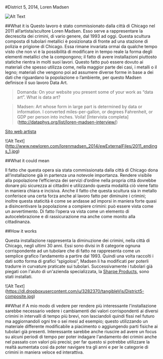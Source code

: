 #District 5, 2014, Loren Madsen

![Alt Text](http://www.sharpeproducts.com/Data/Sites/2/media/customer-images/lm-art-district-5-04_large.jpg)


##What it is
Questo lavoro è stato commissionato dalla città di Chicago nel 2011 all’artista/scultore Loren Madsen. Esso serve a rappresentare la decrescita dei crimini, di vario genere, dal 1993 ad oggi. Questa scultura composta di tubolari metallici è posizionata di fronte ad una stazione di polizia e prigione di Chicago. Essa rimane invariata ormai da qualche tempo visto che non vi è la possibilità di modificare in tempo reale la forma degli elementi metallici che la compongono; il fatto di avere installazioni piuttosto statiche rientra in molti suoi lavori. Questo fatto può essere dovuto ai materiali che spesso utilizza come, nella maggior parte dei casi, i metalli o il legno; materiali che vengono poi ad assumere diverse forme in base a dei dati che riguardano la popolazione o l’ambiente, per questo Madsen definisce il suo lavoro Data Art.

>Domanda: On your website you present some of your work as “data art”. What is data art?

>Madsen: Art whose form in large part is determined by data or information. I converted miles-per-gallon, or degrees Fahrenheit, or GDP per person into inches. Voila!
[Intervista completa] (http://dataphys.org/list/loren-madsen-interview/)

[Sito web artista](http://www.newloren.com/lorenmadsen_2014/index.html)

![Alt Text] (http://www.newloren.com/lorenmadsen_2014/ewExternalFiles/2011_endings_1.jpg)

##What it could mean

Il fatto che questa opera sia stata commissionata dalla città di Chicago dona all’installazione già in partenza una notevole importanza. Rendere visibile alla popolazione l’efficienza dei servizi d’ordine nella propria città dovrebbe donare più sicurezza ai cittadini e utilizzando questa modalità ciò viene fatto in maniera chiara e incisiva. Anche il fatto che questa scultura sia in metallo conferisce una certa forza anche al lavoro fatto per diminuire i crimini; inoltre questa staticità è come se andasse ad imporsi in maniera forte quasi a disincentivare la popolazione a compiere crimini: può essere vista come un avvertimento. Di fatto l’opera va vista come un elemento di autocelebrazione e di rassicurazione ma anche come monito alla cittadinanza.


##How it works

Questa installazione rappresenta la diminuzione dei crimini, nella città di Chicago, negli ultimi 30 anni. Essi sono divisi in 8 categorie ognuna corrispondente ad un tubolare che di fatto ne rappresenta come un semplice grafico l’andamento a partire dal 1993. Quindi una volta raccolti i dati sotto forma di grafici “spigolosi”, Madsen li ha modificati per poterli tradurre in curvature praticate sui tubolari. Successivamente i tubolari già piegati con l'aiuto di un'azienda specializzata, la [Sharpe Products](http://www.sharpeproducts.com/california-sculptor-completes-commissioned-piece.aspx), sono stati installati.

![Alt Text] (https://dl.dropboxusercontent.com/u/3282370/tangibleVis/District5-composite.jpg)


##What if
A mio modo di vedere per rendere più interessante l'installazione sarebbe necessario vedere i cambiamenti dei valori corrispondenti ai diversi crimini in intervalli di tempo più brevi, non lasciandoli quindi fissi nel futuro ma aggiornandoli ogni tre o sei mesi ad esempio; questo utilizzando un materiale differente modificabile a piacimento o aggiungendo parti fisiche ai tubolari già presenti. Interessante sarebbe anche riuscire ad avere un focus su alcuni periodi di tempo per poter indagare l'andamento dei crimini anche nel passato con valori più precisi; per far questo si potrebbe utilizzare la realtà aumentata così da poter navigare tra gli anni e per le categorie di crimini in maniera veloce ed interattiva.
